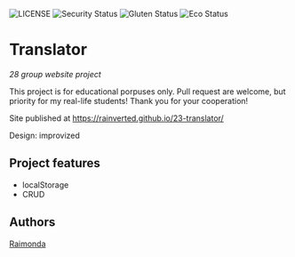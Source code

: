 ![LICENSE](https://img.shields.io/badge/license-MIT-blue.svg?style=flat-square)
![Security Status](https://img.shields.io/security-headers?label=Security&url=https%3A%2F%2Fgithub.com&style=flat-square)
![Gluten Status](https://img.shields.io/badge/Gluten-Free-green.svg)
![Eco Status](https://img.shields.io/badge/ECO-Friendly-green.svg)

# Translator

_28 group website project_

This project is for educational porpuses only. Pull request are welcome, but priority for my real-life students! Thank you for your cooperation!

Site published at https://rainverted.github.io/23-translator/

Design: improvized

## Project features

- localStorage
- CRUD

## Authors

[Raimonda](https://github.com/rainverted)
